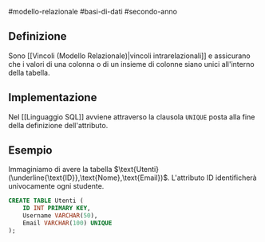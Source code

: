 #modello-relazionale #basi-di-dati #secondo-anno 

## Definizione

Sono [[Vincoli (Modello Relazionale)|vincoli intrarelazionali]] e assicurano che i valori di una colonna o di un insieme di colonne siano unici all'interno della tabella.

## Implementazione

Nel [[Linguaggio SQL]] avviene attraverso la clausola `UNIQUE` posta alla fine della definizione dell'attributo.

## Esempio

Immaginiamo di avere la tabella $\text{Utenti}(\underline{\text{ID}},\text{Nome},\text{Email})$. L'attributo $\text{ID}$ identificherà univocamente ogni studente.

```sql
CREATE TABLE Utenti (
	ID INT PRIMARY KEY,
	Username VARCHAR(50),
	Email VARCHAR(100) UNIQUE
);
```
